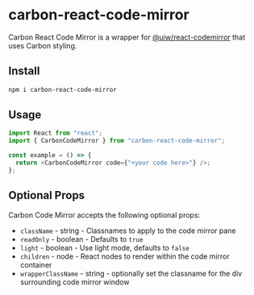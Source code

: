 # carbon-react-code-mirror

Carbon React Code Mirror is a wrapper for [@uiw/react-codemirror](https://www.npmjs.com/package/@uiw/react-codemirror) that uses Carbon styling.

## Install

```bash
npm i carbon-react-code-mirror
```

## Usage

```js
import React from "react";
import { CarbonCodeMirror } from "carbon-react-code-mirror";

const example = () => {
  return <CarbonCodeMirror code={"<your code here>"} />;
};
```

## Optional Props

Carbon Code Mirror accepts the following optional props:

- `className` - string - Classnames to apply to the code mirror pane
- `readOnly` - boolean - Defaults to `true`
- `light` - boolean - Use light mode, defaults to `false`
- `children` - node - React nodes to render within the code mirror container
- `wrapperClassName` - string - optionally set the classname for the div surrounding code mirror window
